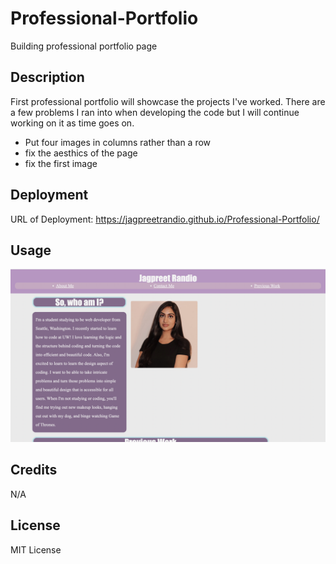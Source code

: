 # Professional-Portfolio
Building professional portfolio page  

## Description

First professional portfolio will showcase the projects I've worked. There are a few problems I ran into when developing the code but I will continue working on it as time goes on. 
- Put four images in columns rather than a row
- fix the aesthics of the page
- fix the first image 

## Deployment 

URL of Deployment: 
https://jagpreetrandio.github.io/Professional-Portfolio/
## Usage

![alt text](images/First%20screenshot.png) 


## Credits

N/A

## License

MIT License